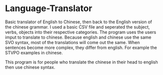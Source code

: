 # Language-Translator
Basic translator of English to Chinese, then back to the English version of the chinese grammar. I used a basic CSV file and seperated the subject, verbs, objects into their respective categories. The program uses the users imput to translate to chinese. Because english and chinese use the same SVO syntax, most of the translations will come out the same. When sentences become more complex, they differ from english. 
For example the STVPO examples in chinese.

This program is for people who translate the chinese in their head to english then use chinese syntax. 
